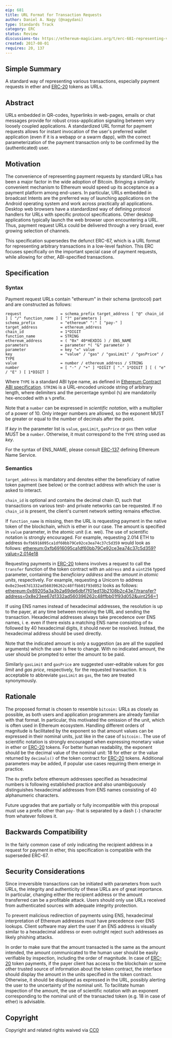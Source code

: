 ```yaml
---
eip: 681
title: URL Format for Transaction Requests
author: Daniel A. Nagy (@nagydani)
type: Standards Track
category: ERC
status: Review
discussions-to: https://ethereum-magicians.org/t/erc-681-representing-various-transactions-as-urls
created: 2017-08-01
requires: 20, 137
---
```


## Simple Summary
A standard way of representing various transactions, especially payment requests in ether and [ERC-20](./eip-20.md) tokens as URLs.

## Abstract
URLs embedded in QR-codes, hyperlinks in web-pages, emails or chat messages provide for robust cross-application signaling between very loosely coupled applications. A standardized URL format for payment requests allows for instant invocation of the user's preferred wallet application (even if it is a webapp or a swarm đapp), with the correct parameterization of the payment transaction only to be confirmed by the (authenticated) user.

## Motivation
The convenience of representing payment requests by standard URLs has been a major factor in the wide adoption of Bitcoin. Bringing a similarly convenient mechanism to Ethereum would speed up its acceptance as a payment platform among end-users. In particular, URLs embedded in broadcast Intents are the preferred way of launching applications on the Android operating system and work across practically all applications. Desktop web browsers have a standardized way of defining protocol handlers for URLs with specific protocol specifications. Other desktop applications typically launch the web browser upon encountering a URL. Thus, payment request URLs could be delivered through a very broad, ever growing selection of channels.

This specification supersedes the defunct ERC-67, which is a URL format for representing arbitrary transactions in a low-level fashion. This ERC focuses specifically on the important special case of payment requests, while allowing for other, ABI-specified transactions.

## Specification

### Syntax
Payment request URLs contain "ethereum" in their schema (protocol) part and are constructed as follows:

    request                 = schema_prefix target_address [ "@" chain_id ] [ "/" function_name ] [ "?" parameters ]
    schema_prefix           = "ethereum" ":" [ "pay-" ]
    target_address          = ethereum_address
    chain_id                = 1*DIGIT
    function_name           = STRING
    ethereum_address        = ( "0x" 40*HEXDIG ) / ENS_NAME
    parameters              = parameter *( "&" parameter )
    parameter               = key "=" value
    key                     = "value" / "gas" / "gasLimit" / "gasPrice" / TYPE
    value                   = number / ethereum_address / STRING
    number                  = [ "-" / "+" ] *DIGIT [ "." 1*DIGIT ] [ ( "e" / "E" ) [ 1*DIGIT ]


Where `TYPE` is a standard ABI type name, as defined in [Ethereum Contract ABI specification](https://solidity.readthedocs.io/en/develop/abi-spec.html). `STRING` is a URL-encoded unicode string of arbitrary length, where delimiters and the
percentage symbol (`%`) are mandatorily hex-encoded with a `%` prefix.

Note that a `number` can be expressed in *scientific notation*, with a multiplier of a power of 10. Only integer numbers are allowed, so the exponent MUST be greater or equal to the number of decimals after the point.

If *key* in the parameter list is `value`, `gasLimit`, `gasPrice` or `gas` then *value* MUST be a `number`. Otherwise, it must correspond to the `TYPE` string used as *key*.

For the syntax of ENS_NAME, please consult [ERC-137](./eip-137.md) defining Ethereum Name Service.

### Semantics

`target_address` is mandatory and denotes either the beneficiary of native token payment (see below) or the contract address with which the user is asked to interact.

`chain_id` is optional and contains the decimal chain ID, such that transactions on various test- and private networks can be requested. If no `chain_id` is present, the client's current network setting remains effective.

If `function_name` is missing, then the URL is requesting payment in the native token of the blockchain, which is ether in our case. The amount is specified in `value` parameter, in the atomic unit (i.e. wei). The use of scientific notation is strongly encouraged. For example, requesting 2.014 ETH to address `0xfb6916095ca1df60bb79Ce92ce3ea74c37c5d359` would look as follows:
[ethereum:0xfb6916095ca1df60bb79Ce92ce3ea74c37c5d359?value=2.014e18](ethereum:0xfb6916095ca1df60bb79Ce92ce3ea74c37c5d359?value=2.014e18)

Requesting payments in [ERC-20](./eip-20.md) tokens involves a request to call the `transfer` function of the token contract with an `address` and a `uint256` typed parameter, containing the *beneficiary address* and the *amount in atomic units*, respectively. For example,
requesting a Unicorn to address `0x8e23ee67d1332ad560396262c48ffbb01f93d052` looks as follows:
[ethereum:0x89205a3a3b2a69de6dbf7f01ed13b2108b2c43e7/transfer?address=0x8e23ee67d1332ad560396262c48ffbb01f93d052&uint256=1](ethereum:0x89205a3a3b2a69de6dbf7f01ed13b2108b2c43e7/transfer?address=0x8e23ee67d1332ad560396262c48ffbb01f93d052&uint256=1)

If using ENS names instead of hexadecimal addresses, the resolution is up to the payer, at any time between receiving the URL and sending the transaction. Hexadecimal addresses always take precedence over ENS names, i. e. even if there exists a matching ENS name consisting of `0x` followed by 40 hexadecimal digits, it should never be resolved. Instead, the hexadecimal address should be used directly.

Note that the indicated amount is only a suggestion (as are all the supplied arguments) which the user is free to change. With no indicated amount, the user should be prompted to enter the amount to be paid.

Similarly `gasLimit` and `gasPrice` are suggested user-editable values for *gas limit* and *gas price*, respectively, for the requested transaction. It is acceptable to abbreviate `gasLimit` as `gas`, the two are treated synonymously.

## Rationale
The proposed format is chosen to resemble `bitcoin:` URLs as closely as possible, as both users and application programmers are already familiar with that format. In particular, this motivated the omission of the unit, which is often used in Ethereum ecosystem. Handling different orders of magnitude is facilitated by the exponent so that amount values can be expressed in their nominal units, just like in the case of `bitcoin:`. The use of scientific notation is strongly encouraged when expressing monetary value in ether or [ERC-20](./eip-20.md) tokens. For better human readability, the exponent should be the decimal value of the nominal unit: 18 for ether or the value returned by `decimals()` of the token contract for [ERC-20](./eip-20.md) tokens. Additional parameters may be added, if popular use cases requiring them emerge in practice.

The `0x` prefix before ethereum addresses specified as hexadecimal numbers is following established practice and also unambiguously distinguishes hexadecimal addresses from ENS names consisting of 40 alphanumeric characters.

Future upgrades that are partially or fully incompatible with this proposal must use a prefix other than `pay-` that is separated by a dash (`-`) character from whatever follows it.

## Backwards Compatibility

In the fairly common case of only indicating the recipient address in a request for payment in ether, this specification is compatible with the superseded ERC-67.

## Security Considerations

Since irreversible transactions can be initiated with parameters from such URLs, the integrity and authenticity of these URLs are of great importance.
In particular, changing either the recipient address or the amount transferred can be a profitable attack. Users should only use URLs received from authenticated sources with adequate integrity protection.

To prevent malicious redirection of payments using ENS, hexadecimal interpretation of Ethereum addresses must have precedence over ENS lookups. Client software may alert the user if an ENS address is visually similar to a hexadecimal address or even outright reject such addresses as likely phishing attacks.

In order to make sure that the amount transacted is the same as the amount intended, the amount communicated to the human user should be easily verifiable by inspection, including the order of magnitude. In case of [ERC-20](./eip-20.md) token payments, if the payer client has access to the blockchain or some other trusted source of information about the token contract, the interface should display the amount in the units specified in the token contract. Otherwise, it should be displayed as expressed in the URL, possibly alerting the user to the uncertainty of the nominal unit. To facilitate human inspection of the amount, the use of scientific notation with an exponent corresponding to the nominal unit of the transacted token (e.g. 18 in case of ether) is advisable.

## Copyright

Copyright and related rights waived via [CC0](https://creativecommons.org/publicdomain/zero/1.0)
